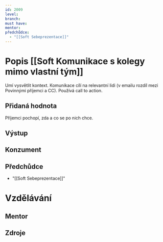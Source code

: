 ```yaml
---
id: 2009
level: 
branch: 
must have: 
mentor: 
předchůdce: 
  - "[[Soft Sebeprezentace]]"
---
```



# Popis [[Soft Komunikace s kolegy mimo vlastní tým]]
Umí vysvětlit kontext. Komunikace cílí na relevantní lidi (v emailu rozdíl mezi Povinnými příjemci a CC). Používá call to action.

## Přidaná hodnota
Příjemci pochopí, zda a co se po nich chce.

## Výstup


## Konzument


## Předchůdce

  - "[[Soft Sebeprezentace]]"

# Vzdělávání


## Mentor


## Zdroje